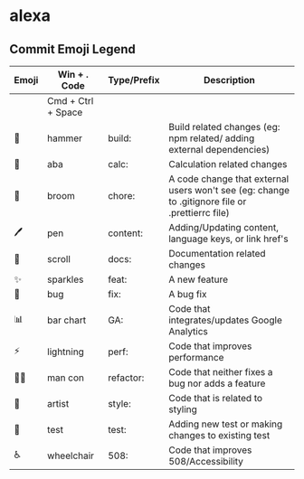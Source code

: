 # alexa

## Commit Emoji Legend

| Emoji | Win + . Code       | Type/Prefix | Description                                                                                     |
| ----- | ------------------ | ----------- | ----------------------------------------------------------------------------------------------- |
|       | Cmd + Ctrl + Space |             |                                                                                                 |
| 🔨    | hammer             | build:      | Build related changes (eg: npm related/ adding external dependencies)                           |
| 🧮    | aba                | calc:       | Calculation related changes                                                                     |
| 🧹    | broom              | chore:      | A code change that external users won't see (eg: change to .gitignore file or .prettierrc file) |
| 🖊️    | pen                | content:    | Adding/Updating content, language keys, or link href's                                          |
| 📜    | scroll             | docs:       | Documentation related changes                                                                   |
| ✨    | sparkles           | feat:       | A new feature                                                                                   |
| 🐛    | bug                | fix:        | A bug fix                                                                                       |
| 📊    | bar chart          | GA:         | Code that integrates/updates Google Analytics                                                   |
| ⚡️   | lightning          | perf:       | Code that improves performance                                                                  |
| 👷‍♂️    | man con            | refactor:   | Code that neither fixes a bug nor adds a feature                                                |
| 🎨    | artist             | style:      | Code that is related to styling                                                                 |
| 🧪    | test               | test:       | Adding new test or making changes to existing test                                              |
| ♿️   | wheelchair         | 508:        | Code that improves 508/Accessibility                                                            |
